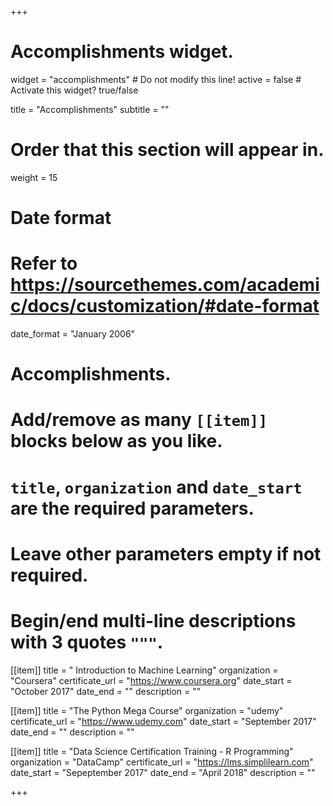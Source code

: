 +++
# Accomplishments widget.
widget = "accomplishments"  # Do not modify this line!
active = false  # Activate this widget? true/false

title = "Accomplish&shy;ments"
subtitle = ""

# Order that this section will appear in.
weight = 15

# Date format
#   Refer to https://sourcethemes.com/academic/docs/customization/#date-format
date_format = "January 2006"

# Accomplishments.
#   Add/remove as many `[[item]]` blocks below as you like.
#   `title`, `organization` and `date_start` are the required parameters.
#   Leave other parameters empty if not required.
#   Begin/end multi-line descriptions with 3 quotes `"""`.

[[item]]
  title = " Introduction to Machine Learning"
  organization = "Coursera"
  certificate_url = "https://www.coursera.org"
  date_start = "October 2017"
  date_end = ""
  description = ""

[[item]]
  title = "The Python Mega Course"
  organization = "udemy"
  certificate_url = "https://www.udemy.com"
  date_start = "September 2017"
  date_end = ""
  description = ""
  
[[item]]
  title = "Data Science Certification Training - R Programming"
  organization = "DataCamp"
  certificate_url = "https://lms.simplilearn.com"
  date_start = "Sepeptember 2017"
  date_end = "April 2018"
  description = ""

+++
